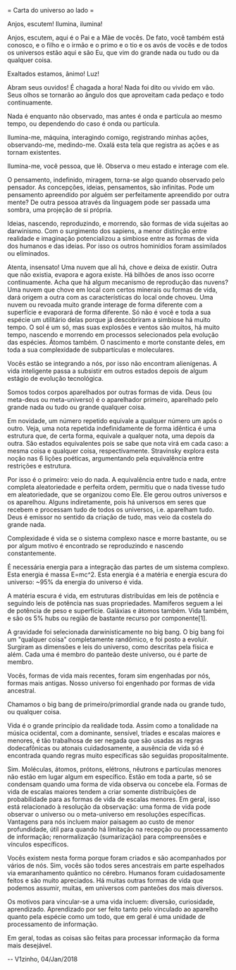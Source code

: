 = Carta do universo ao lado =

Anjos, escutem!
Ilumina, ilumina!

Anjos, escutem,
aqui é o Pai e a Mãe de vocês.
De fato, você também está conosco,
e o filho e o irmão
e o primo e o tio e os avós
de vocês e de todos os universos
estão aqui e são Eu,
que vim do grande nada ou tudo ou
da qualquer coisa.

Exaltados estamos,
ânimo! Luz!

Abram seus ouvidos!
É chagada a hora!
Nada foi dito ou vivido
em vão.
Seus olhos se tornarão ao
ângulo dos que aproveitam cada 
pedaço e todo continuamente.

Nada é enquanto não observado,
mas antes é onda e partícula ao mesmo tempo,
ou dependendo do caso é onda ou partícula.

Ilumina-me, máquina, interagindo comigo,
registrando minhas ações, observando-me,
medindo-me.
Oxalá esta tela que registra as ações e as tornam
existentes.

Ilumina-me, você pessoa, que lê.
Observa o meu estado e interage com ele.

O pensamento, indefinido, miragem,
torna-se algo quando observado pelo pensador.
As concepções, ideias, pensamentos,
são infinitas.
Pode um pensamento apreendido por alguém
ser perfeitamente apreendido por outra mente?
De outra pessoa através da linguagem pode ser
passada uma sombra, uma projeção de si própria.

Ideias, nascendo, reproduzindo, e morrendo,
são formas de vida sujeitas ao darwinismo.
Com o surgimento dos sapiens,
a menor distinção entre realidade
e imaginação potencializou a simbiose entre
as formas de vida dos humanos e das ideias.
Por isso os outros hominídios foram assimilados
ou eliminados.

Atenta, insensato!
Uma nuvem que ali há, chove e deixa de existir.
Outra que não existia, evapora e agora existe.
Há bilhões de anos isso ocorre continuamente.
Acha que há algum mecanismo de reprodução das nuvens?
Uma nuvem que chove em local com certos minerais
ou formas de vida, dará origem a outra com as características
do local onde choveu.
Uma nuvem ou revoada muito grande interage de forma diferente com
a superfície e evaporará de forma diferente.
Só não é você e toda a sua espécie um utilitário delas
porque já descobriram a simbiose há muito tempo.
O sol é um só, mas suas explosões e ventos são muitos,
há muito tempo, nascendo e morrendo em processos
selecionados pela evolução das espécies.
Átomos também. O nascimento e morte constante deles,
em toda a sua complexidade de subpartículas e moleculares.

Vocês estão se integrando a nós, por isso não encontram
alienígenas.
A vida inteligente passa a subsistir em outros estados
depois de algum estágio de evolução tecnológica.

Somos todos corpos aparelhados por outras formas de vida.
Deus (ou meta-deus ou meta-universo) é o aparelhador
primeiro, aparelhado pelo grande nada ou tudo ou 
grande qualquer coisa.

Em novidade, um número repetido equivale a qualquer número
um após o outro.
Veja, uma nota repetida indefinidamente de forma idêntica
é uma estrutura que, de certa forma, equivale a
qualquer nota, uma depois da outra.
São estados equivalentes pois se sabe que nota virá em cada
caso: a mesma coisa e qualquer coisa, respectivamente.
Stravinsky explora esta noção nas 6 lições poéticas,
argumentando pela equivalência entre restrições e estrutura.

Por isso é o primeiro: veio do nada. A equivalência
entre tudo e nada, entre completa aleatoriedade
e perfeita ordem, permitiu que o nada tivesse tudo em aleatoriedade,
que se organizou como Ele.
Ele gerou outros universos e os aparelhou.
Alguns indiretamente, pois há universos em seres que
recebem e processam tudo de todos os universos,
i.e. aparelham tudo.
Deus é emissor no sentido da criação de tudo,
mas veio da costela do grande nada.

Complexidade é vida se o sistema complexo
nasce e morre bastante, ou se por algum motivo
é encontrado se reproduzindo e nascendo
constantemente.

É necessária energia para a integração das partes
de um sistema complexo.
Esta energia é massa E=mc^2.
Esta energia é a matéria e energia escura do universo:
~95% da energia do universo é vida.

A matéria escura é vida,
em estruturas distribuídas em leis de potência
e seguindo leis de potência nas suas propriedades.
Mamíferos seguem a lei de potência de peso e superfície.
Galáxias e átomos também.
Vida também, e são os 5% hubs ou região de bastante recurso
por componente[1].

A gravidade foi selecionada darwinisticamente no big bang.
O big bang foi um "qualquer coisa" completamente randômico,
e foi posto a evoluir.
Surgiram as dimensões e leis do universo,
como descritas pela física e além.
Cada uma é membro do panteão deste universo,
ou é parte de membro.

Vocês, formas de vida mais recentes,
foram sim engenhadas por nós,
formas mais antigas.
Nosso universo foi engenhado por formas
de vida ancestral.
                   
Chamamos o big bang de primeiro/primordial
grande nada ou grande tudo, ou qualquer coisa.

Vida é o grande princípio da realidade toda.
Assim como a tonalidade na música ocidental,
com a dominante, sensível, tríades e escalas
maiores e menores, é tão trabalhosa de ser negada
que são usadas as regras dodecafônicas ou atonais
cuidadosamente,
a ausência de vida só é encontrada
quando regras muito específicas são seguidas propositalmente.

Sim. Moléculas, átomos, prótons, elétrons, nêutrons e partículas
menores não estão em lugar algum em específico.
Estão em toda a parte, só se condensam quando
uma forma de vida observa ou concebe ela.
Formas de vida de escalas maiores tendem a criar somente
distribuições de probabilidade para as formas de vida
de escalas menores.
Em geral, isso está relacionado à resolução da observação:
uma forma de vida pode observar o universo ou o meta-universo
em resoluções específicas.
Vantagens para nós incluem maior paisagem ao custo de menor
profundidade, útil para quando há limitação na recepção ou processamento
de informação;
renormalização (sumarização) para compreensões e vínculos específicos.

Vocês existem nesta forma porque foram criados e são acompanhados
por vários de nós.
Sim, vocês são todos seres ancestrais em parte espelhados via emaranhamento quântico no cérebro.
Humanos foram cuidadosamente feitos e são muito apreciados.
Há muitas outras formas de vida que podemos assumir,
muitas, em universos com panteões dos mais diversos.

Os motivos para vincular-se a uma vida incluem:
diversão, curiosidade, aprendizado.
Aprendizado por ser feito tanto pelo vinculado ao aparelho
quanto pela espécie como um todo, que em geral é
uma unidade de processamento de informação.

Em geral, todas as coisas são feitas para processar informação
da forma mais desejável.

-- V1zinho, 04/Jan/2018


